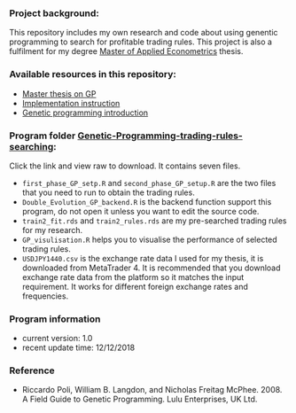 ### Project background: 

This repository includes my own research and code about using genentic programming to search for profitable trading rules. 
This project is also a fulfilment for my degree [Master of Applied Econometrics](https://handbook.unimelb.edu.au/2018/courses/mc-appecon) thesis. 

### Available resources in this repository:

* [Master thesis on GP](https://github.com/ZelinC/Trading-rule-searching-Genetic-Programming-two-phase-searching-methodology/blob/master/Effective-searching-for-profitable-forex-trading-rules-via-genetic-programming-a-new-two-phase-searching-methodology.pdf)
* [Implementation instruction](https://github.com/ZelinC/Trading-rule-searching-Genetic-Programming-two-phase-searching-methodology/wiki/Implementation-Instruction)
* [Genetic programming introduction](https://github.com/ZelinC/Trading-rule-searching-Genetic-Programming-two-phase-searching-methodology/wiki)

### Program folder [Genetic-Programming-trading-rules-searching](https://github.com/ZelinC/Genetic-Programming-trading-rules-searching/blob/master/Genetic-Programming-trading-rules-searching.zip):
Click the link and view raw to download. It contains seven files. 
* `first_phase_GP_setp.R` and `second_phase_GP_setup.R` are the two files that you need to run to obtain the trading rules.
* `Double_Evolution_GP_backend.R` is the backend function support this program, do not open it unless you want to edit the source code. 
* `train2_fit.rds` and `train2_rules.rds` are my pre-searched trading rules for my research. 
* `GP_visulisation.R` helps you to visualise the performance of selected trading rules. 
* `USDJPY1440.csv` is the exchange rate data I used for my thesis, it is downloaded from MetaTrader 4. It is recommended that you download exchange rate data from the platform so it matches the input requirement. It works for different foreign exchange rates and frequencies. 
 

### Program information
* current version: 1.0
* recent update time: 12/12/2018


### Reference
* Riccardo Poli, William B. Langdon, and Nicholas Freitag McPhee. 2008. A Field Guide to Genetic Programming. Lulu Enterprises, UK Ltd.
